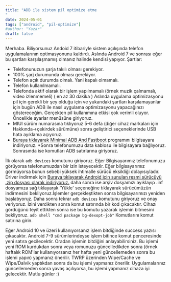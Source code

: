 ```yaml
---
title: "ADB ile sistem pil optimize etme
"
date: 2024-05-01
tags: ["android", "pil-optimize"]
#author: "Yazar"
draft: false
---
```

Merhaba.
Biliyorsunuz Andoid 7 itibariyle sistem açılışında telefon uygulamalarının optimasyonunu kaldırdı.
Aslında Android 7 ve sonrası eğer bu şartları karşılaşmamış olmanız halinde kendisi yapıyor.
Şartlar:
* Telefonunuzun şarja takılı olması gerekiyor.
* 100% şarj durumunda olması gerekiyor.
* Telefon açık durumda olmalı. Yani kapalı olmamalı.
* Telefon kullanılmamalı.
* Telefonda aktif olarak bir işlem yapılmamalı (örnek muzik çalmamalı, video izlenmemeli) ( en az 30 dakika )
Aslında uygulama optimizasyonu pil için gerekli bir şey olduğu için ve yukarıdaki şartları karşılamayanlar için bugün ADB ile nasıl uygulama optimizasyonu yapacağınızı göstereceğim.
Gerçekten pil kullanımına etkisi çok verimli oluyor.
Öncelikle ayarlar menüsüne giriyoruz.
* MIUI sürüm numarasına tıklıyoruz 5-6 defa (diğer cihaz markaları için Hakkında->çekirdek sürümüne) sonra geliştirici seçeneklerinde USB hata ayıklama açıyoruz.
* [Buraya tıklayarak Minimal ADB And Fastboot]([https://www.youtube.com/@herkesicinlinux](https://xiaomitools.com/download/minimal-adb-ve-fastboot-v1-4-3/?wpdmdl=1402&refresh=665b0ef0a43461717243632&ind=0&filename=minimal_adb_fastboot_v1.4.3.zip&lazykey=665b0ef492d59)) programını bilgisayara indiriyoruz.
*Sonra telefonumuzu data kablosu ile bilgisayara bağlıyoruz.
Sonrasında ise komutları ADB satırlarına giriyoruz.

İlk olarak ```adb devices``` komutunu giriyoruz.
Eğer Bilgisayarımız telefonumuzu görüyorsa telefonumuzdan bir izin isteyecektir.
Eğer bilgisayarımız görmüyorsa bunun sebebi yüksek ihtimalle sürücü eksikliği dolayısıyladır.
Driver indirmek için [Buraya tıklayarak Android için sunulan resmi sürücüyü .zip dosyası olarak indiriyoruz.](https://dl.google.com/android/repository/usb_driver_r13-windows.zip?hl=tr) daha sonra ise arşiv dosyamızı ayıklayıp .inf dosyamıza sağ tıklayarak 'Yükle' seçeneğine tıklayarak sürücümüzün indirmesini bekliyoruz.İşlemler gerçekleştikten sonra bilgisayarımızı yeniden başlatıyoruz.
Daha sonra tekrar ```adb devices``` komutunu giriyoruz ve onay veriyoruz.
İzini verdikten sonra komut satırında bir kod çıkacaktır.
Cihazı gördüğünü teyit ettikten sonra ise bu komutu yazarak işlemin bitmesini bekliyoruz.
```adb shell "cmd package bg-dexopt-job"```
Komutlarını komut satırına girin.

Eğer Android 10 ve üzeri kullanıyorsanız işlem bitdiğinde success yazısı çıkacaktır. Android 7-9 sürümlerindeyse işlem bitince komut penceresinde yeni satıra gecilecektir. Oradan işlemin bitdiğini anlayabilirsiniz. Bu işlemi yeni ROM kurdukdan sonra veya romunuzu güncelledikden sonra (örnek haftalık ROM'lar kullanıyorsanız her hafta yeni güncellemeden sonra bu işlemi yapın) yapmanız önerilir. TWRP üzerinden Wipe/Cache ve Wipe/Dalvik yaptıkdan sonra da bu işlemi yapmanız önerilir. Uygulamalarınız güncellemeden sonra yavaş açılıyorsa, bu işlemi yapmanız cihaza iyi gelecektir.
Mutlu günler :)
